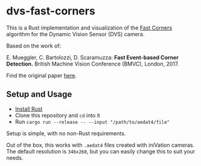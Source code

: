 # dvs-fast-corners

This is a Rust implementation and visualization of the [Fast Corners](https://github.com/uzh-rpg/rpg_corner_events) algorithm for the Dynamic Vision Sensor (DVS) camera.

Based on the work of:

E. Mueggler, C. Bartolozzi, D. Scaramuzza:
**Fast Event-based Corner Detection.**
British Machine Vision Conference (BMVC), London, 2017.

Find the original paper [here](http://rpg.ifi.uzh.ch/docs/BMVC17_Mueggler.pdf). 

## Setup and Usage

- [Install Rust](https://www.rust-lang.org/tools/install)
- Clone this repository and `cd` into it
- Run `cargo run --release -- --input "/path/to/aedat4/file"`

Setup is simple, with no non-Rust requirements.

Out of the box, this works with `.aedat4` files created with iniVation cameras. The default resolution is `346x260`, but you can easily change this to suit your needs.

